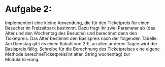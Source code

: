 # Aufgabe 2: 
Implementiert eine kleine Anwendung, die für den Ticketpreis für einen Besucher im Freizeitpark bestimmt. Dazu fragt ihr zwei Parameter ab (das Alter und den Wochentag des Besuchs) und berechnet dann den Ticketpreis. Das Alter bestimmt den Basispreis nach der folgenden Tabelle. Am Dienstag gibt es einen Rabatt von 2 €, an allen anderen Tagen wird der Basispreis fällig. 
Schreibe für die Berechnung des Ticketpreises eine eigene Methode berechneTicketpreis(int alter, String wochentag) zur Modularisierung. 